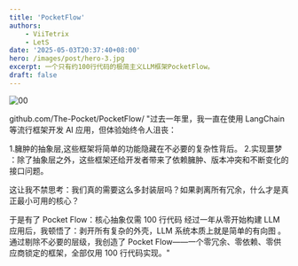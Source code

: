 ```yaml
---
title: 'PocketFlow'
authors:
    - ViiTetrix
    - LetS
date: '2025-05-03T20:37:40+08:00'
hero: /images/post/hero-3.jpg
excerpt: 一个只有约100行代码的极简主义LLM框架PocketFlow。
draft: false
---
```


![00](/images/00.jpg)

github.com/The-Pocket/PocketFlow/
"过去一年里，我一直在使用 LangChain 等流行框架开发 AI 应用，但体验始终令人沮丧：

1.臃肿的抽象层,这些框架将简单的功能隐藏在不必要的复杂性背后。
2.实现噩梦 ：除了抽象层之外，这些框架还给开发者带来了依赖臃肿、版本冲突和不断变化的接口问题。

这让我不禁思考：我们真的需要这么多封装层吗？如果剥离所有冗余，什么才是真正最小可用的核心？

于是有了 Pocket Flow：核心抽象仅需 100 行代码
经过一年从零开始构建 LLM 应用后，我顿悟了：剥开所有复杂的外壳，LLM 系统本质上就是简单的有向图 。通过剔除不必要的层级，我创造了 Pocket Flow——一个零冗余、零依赖、零供应商锁定的框架，全部仅用 100 行代码实现。"